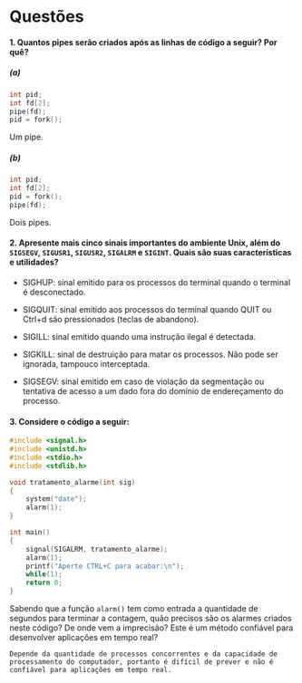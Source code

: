 # Questões

#### 1. Quantos pipes serão criados após as linhas de código a seguir? Por quê?

##### (a)
```C
int pid;
int fd[2];
pipe(fd);
pid = fork();
```

Um pipe.

##### (b)
```C
int pid;
int fd[2];
pid = fork();
pipe(fd);
```

Dois pipes.

#### 2. Apresente mais cinco sinais importantes do ambiente Unix, além do `SIGSEGV`, `SIGUSR1`, `SIGUSR2`, `SIGALRM` e `SIGINT`. Quais são suas características e utilidades?

- SIGHUP: sinal emitido para os processos do terminal quando o terminal é desconectado.

- SIGQUIT: sinal emitido aos processos do terminal quando QUIT ou Ctrl+d são pressionados (teclas de abandono).

- SIGILL: sinal emitido quando uma instrução ilegal é detectada.

- SIGKILL: sinal de destruição para matar os processos. Não pode ser ignorada, tampouco interceptada.

- SIGSEGV: sinal emitido em caso de violação da segmentação ou
tentativa de acesso a um dado fora do domínio de endereçamento do processo.

#### 3. Considere o código a seguir:

```C
#include <signal.h>
#include <unistd.h>
#include <stdio.h>
#include <stdlib.h>

void tratamento_alarme(int sig)
{
	system("date");
	alarm(1);
}

int main()
{
	signal(SIGALRM, tratamento_alarme);
	alarm(1);
	printf("Aperte CTRL+C para acabar:\n");
	while(1);
	return 0;
}
```

Sabendo que a função `alarm()` tem como entrada a quantidade de segundos para terminar a contagem, quão precisos são os alarmes criados neste código? De onde vem a imprecisão? Este é um método confiável para desenvolver aplicações em tempo real?

```
Depende da quantidade de processos concorrentes e da capacidade de processamento do computador, portanto é difícil de prever e não é confiável para aplicações em tempo real. 
```